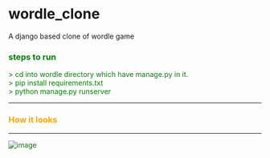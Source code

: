 # wordle_clone
A django based clone of wordle game
<h3><font color="green">steps to run</h3>
> cd into wordle directory which have manage.py in it.<br>
> pip install requirements.txt <br>
> python manage.py runserver
<hr>
<h3><font color="orange">How it looks</font></h3>
<hr>

![image](https://user-images.githubusercontent.com/25588204/170267890-e1363bcc-9990-42a2-ae18-5077dc9012b3.png)

